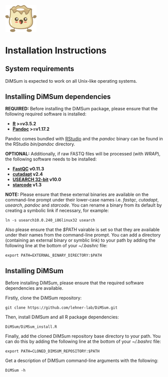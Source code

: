 <p align="left">
  <img src="../Dumpling.png" width="100">
</p>

# Installation Instructions

## System requirements

DiMSum is expected to work on all Unix-like operating systems.

## Installing DiMSum dependencies

**REQUIRED:** Before installing the DiMSum package, please ensure that the following required software is installed:

* **[R](https://www.r-project.org/) >=v3.5.2**
* **[Pandoc](https://pandoc.org/installing.html) >=v1.17.2**

Pandoc comes bundled with [RStudio](https://rstudio.com/products/rstudio/download/) and the *pandoc* binary can be found in the RStudio *bin/pandoc* directory.

**OPTIONAL:** Additionally, if raw FASTQ files will be processed (with *WRAP*), the following software needs to be installed:

* **[FastQC](https://www.bioinformatics.babraham.ac.uk/projects/fastqc/) v0.11.3**
* **[cutadapt](https://cutadapt.readthedocs.io/en/stable/) v2.4**
* **[USEARCH 32-bit](https://drive5.com/usearch/download.html) v10.0**
* **[starcode](https://github.com/gui11aume/starcode) v1.3**

**NOTE:** Please ensure that these external binaries are available on the command-line prompt under their lower-case names i.e. *fastqc*, *cutadapt*, *usearch*, *pandoc* and *starcode*. You can rename a binary from its default by creating a symbolic link if necessary, for example:
```
ln -s usearch10.0.240_i86linux32 usearch 
```
Also please ensure that the *$PATH* vairable is set so that they are available under their names from the command-line prompt. You can add a directory (containing an external binary or symblic link) to your path by adding the following line at the bottom of your *~/.bashrc* file:
```
export PATH=EXTERNAL_BINARY_DIRECTORY:$PATH
```

## Installing DiMSum

Before installing DiMSum, please ensure that the required software dependencies are available.

Firstly, clone the DiMSum repository:
```
git clone https://github.com/lehner-lab/DiMSum.git
```
Then, install DiMSum and all R package dependencies:
```
DiMSum/DiMSum_install.R
```
Finally, add the cloned DiMSum repository base directory to your path. You can do this by adding the following line at the bottom of your *~/.bashrc* file:
```
export PATH=CLONED_DIMSUM_REPOSITORY:$PATH
```
Get a description of DiMSum command-line arguments with the following:
```
DiMSum -h
```

